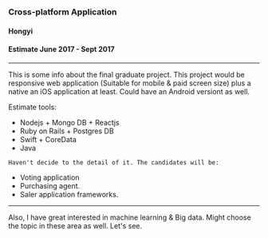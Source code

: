 ### Cross-platform Application
#### Hongyi 
#### Estimate June 2017 - Sept 2017
---
This is some info about the final graduate project. This project would be responsive web application (Suitable for mobile & paid screen size) plus a native an iOS application at least. Could have an Android versiont as well.

Estimate tools:
* Nodejs + Mongo DB + Reactjs
* Ruby on Rails + Postgres DB
* Swift + CoreData
* Java
```
Haven't decide to the detail of it. The candidates will be:
```
* Voting application 
* Purchasing agent.
* Saler application frameworks.

---
Also, I have great interested in machine learning & Big data. Might choose the topic in these area as well. Let's see.
